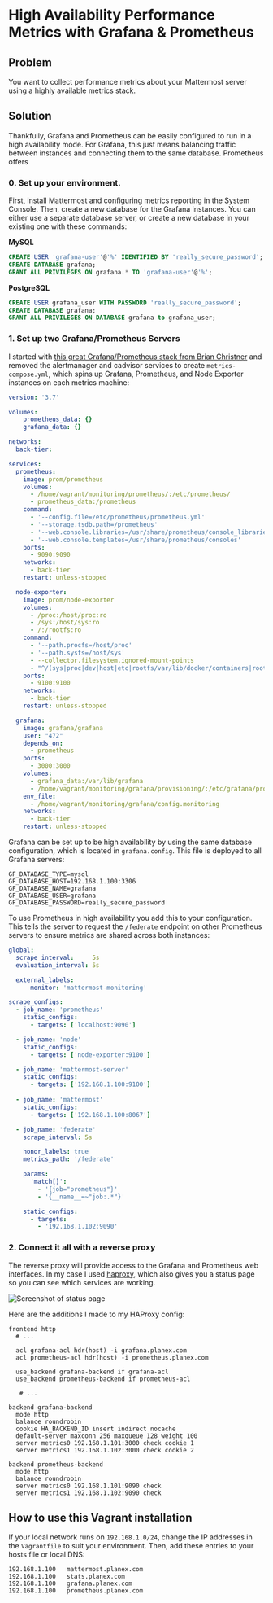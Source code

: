 # High Availability Performance Metrics with Grafana & Prometheus

## Problem

You want to collect performance metrics about your Mattermost server using a highly available metrics stack.

## Solution

Thankfully, Grafana and Prometheus can be easily configured to run in a high availability mode. For Grafana, this just means balancing traffic between instances and connecting them to the same database. Prometheus offers 

### 0. Set up your environment.

First, install Mattermost and configuring metrics reporting in the System Console. Then, create a new database for the Grafana instances. You can either use a separate database server, or create a new database in your existing one with these commands:

**MySQL**

```sql
CREATE USER 'grafana-user'@'%' IDENTIFIED BY 'really_secure_password';
CREATE DATABASE grafana;
GRANT ALL PRIVILEGES ON grafana.* TO 'grafana-user'@'%';
```

**PostgreSQL**

```sql
CREATE USER grafana_user WITH PASSWORD 'really_secure_password';
CREATE DATABASE grafana;
GRANT ALL PRIVILEGES ON DATABASE grafana to grafana_user;
```

### 1. Set up two Grafana/Prometheus Servers

I started with [this great Grafana/Prometheus stack from Brian Christner](https://github.com/vegasbrianc/prometheus) and removed the alertmanager and cadvisor services to create `metrics-compose.yml`, which spins up Grafana, Prometheus, and Node Exporter instances on each metrics machine:

```yaml
version: '3.7'

volumes:
    prometheus_data: {}
    grafana_data: {}

networks:
  back-tier:

services:
  prometheus:
    image: prom/prometheus
    volumes:
      - /home/vagrant/monitoring/prometheus/:/etc/prometheus/
      - prometheus_data:/prometheus
    command:
      - '--config.file=/etc/prometheus/prometheus.yml'
      - '--storage.tsdb.path=/prometheus'
      - '--web.console.libraries=/usr/share/prometheus/console_libraries'
      - '--web.console.templates=/usr/share/prometheus/consoles'
    ports:
      - 9090:9090
    networks:
      - back-tier
    restart: unless-stopped

  node-exporter:
    image: prom/node-exporter
    volumes:
      - /proc:/host/proc:ro
      - /sys:/host/sys:ro
      - /:/rootfs:ro
    command: 
      - '--path.procfs=/host/proc' 
      - '--path.sysfs=/host/sys'
      - --collector.filesystem.ignored-mount-points
      - "^/(sys|proc|dev|host|etc|rootfs/var/lib/docker/containers|rootfs/var/lib/docker/overlay2|rootfs/run/docker/netns|rootfs/var/lib/docker/aufs)($$|/)"
    ports:
      - 9100:9100
    networks:
      - back-tier
    restart: unless-stopped

  grafana:
    image: grafana/grafana
    user: "472"
    depends_on:
      - prometheus
    ports:
      - 3000:3000
    volumes:
      - grafana_data:/var/lib/grafana
      - /home/vagrant/monitoring/grafana/provisioning/:/etc/grafana/provisioning/
    env_file:
      - /home/vagrant/monitoring/grafana/config.monitoring
    networks:
      - back-tier
    restart: unless-stopped
``` 

Grafana can be set up to be high availability by using the same database configuration, which is located in `grafana.config`. This file is deployed to all Grafana servers:

```
GF_DATABASE_TYPE=mysql
GF_DATABASE_HOST=192.168.1.100:3306
GF_DATABASE_NAME=grafana
GF_DATABASE_USER=grafana
GF_DATABASE_PASSWORD=really_secure_password
```

To use Prometheus in high availability you add this to your configuration. This tells the server to request the `/federate` endpoint on other Prometheus servers to ensure metrics are shared across both instances:

```yaml
global:
  scrape_interval:     5s
  evaluation_interval: 5s

  external_labels:
      monitor: 'mattermost-monitoring'

scrape_configs:
  - job_name: 'prometheus'
    static_configs:
      - targets: ['localhost:9090']

  - job_name: 'node'
    static_configs:
      - targets: ['node-exporter:9100']

  - job_name: 'mattermost-server'
    static_configs:
      - targets: ['192.168.1.100:9100']
  
  - job_name: 'mattermost'
    static_configs:
      - targets: ['192.168.1.100:8067']

  - job_name: 'federate'
    scrape_interval: 5s

    honor_labels: true
    metrics_path: '/federate'

    params:
      'match[]':
        - '{job="prometheus"}'
        - '{__name__=~"job:.*"}'

    static_configs:
      - targets:
        - '192.168.1.102:9090'
```

### 2. Connect it all with a reverse proxy

The reverse proxy will provide access to the Grafana and Prometheus web interfaces. In my case I used [haproxy](https://www.haproxy.com/), which also gives you a status page so you can see which services are working.

![Screenshot of status page](./images/haproxy-status-page.png)

Here are the additions I made to my HAProxy config:

```
frontend http
  # ...
  
  acl grafana-acl hdr(host) -i grafana.planex.com
  acl prometheus-acl hdr(host) -i prometheus.planex.com
  
  use_backend grafana-backend if grafana-acl
  use_backend prometheus-backend if prometheus-acl

   # ...

backend grafana-backend
  mode http
  balance roundrobin
  cookie HA_BACKEND_ID insert indirect nocache
  default-server maxconn 256 maxqueue 128 weight 100
  server metrics0 192.168.1.101:3000 check cookie 1
  server metrics1 192.168.1.102:3000 check cookie 2

backend prometheus-backend
  mode http
  balance roundrobin
  server metrics0 192.168.1.101:9090 check
  server metrics1 192.168.1.102:9090 check
```

## How to use this Vagrant installation

If your local network runs on `192.168.1.0/24`, change the IP addresses in the `Vagrantfile` to suit your environment. Then, add these entries to your hosts file or local DNS:

```
192.168.1.100   mattermost.planex.com
192.168.1.100   stats.planex.com
192.168.1.100   grafana.planex.com
192.168.1.100   prometheus.planex.com
```

